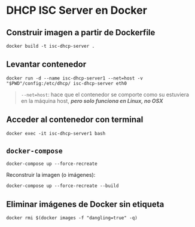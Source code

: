 # DHCP ISC Server en Docker

## Construir imagen a partir de Dockerfile

```shell
docker build -t isc-dhcp-server .
```

## Levantar contenedor

```shell
docker run -d --name isc-dhcp-server1 --net=host -v "$PWD"/config:/etc/dhcp/ isc-dhcp-server eth0
```

> `--net=host`: hace que el contenedor se comporte como su estuviera en la máquina host, ***pero solo funciona en Linux, no OSX***

## Acceder al contenedor con terminal

```shell
docker exec -it isc-dhcp-server1 bash
```

## `docker-compose`

```shell
docker-compose up --force-recreate
```

Reconstruir la imagen (o imágenes):

```shell
docker-compose up --force-recreate --build
```

## Eliminar imágenes de Docker sin etiqueta

```shell
docker rmi $(docker images -f "dangling=true" -q)
```